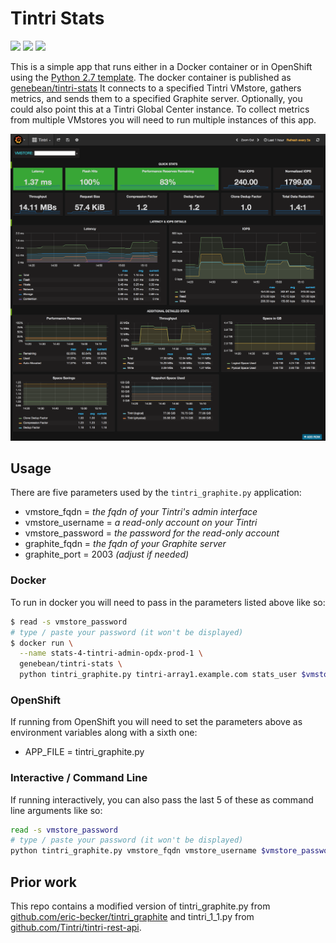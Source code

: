 # Tintri Stats

[![](https://images.microbadger.com/badges/version/genebean/tintri-stats.svg)](https://microbadger.com/images/genebean/tintri-stats "Get your own version badge on microbadger.com")
[![](https://images.microbadger.com/badges/commit/genebean/tintri-stats.svg)](https://microbadger.com/images/genebean/tintri-stats "Get your own commit badge on microbadger.com")
[![](https://images.microbadger.com/badges/image/genebean/tintri-stats.svg)](https://microbadger.com/images/genebean/tintri-stats "Get your own image badge on microbadger.com")

This is a simple app that runs either in a Docker container or
in OpenShift using the [Python 2.7 template][p27]. The docker container is
published as [genebean/tintri-stats](https://hub.docker.com/r/genebean/tintri-stats/)
It connects to a specified Tintri VMstore, gathers metrics, and sends them to a
specified Graphite server. Optionally, you could also point this at a
Tintri Global Center instance. To collect metrics from multiple VMstores you
will need to run multiple instances of this app.

![screenshot of the provided dashboard](screenshot-tintri_grafana_dashboard.png)

## Usage

There are five parameters used by the `tintri_graphite.py` application:

- vmstore_fqdn     = _the fqdn of your Tintri's admin interface_
- vmstore_username = _a read-only account on your Tintri_
- vmstore_password = _the password for the read-only account_
- graphite_fqdn    = _the fqdn of your Graphite server_
- graphite_port    = 2003 _(adjust if needed)_


### Docker

To run in docker you will need to pass in the parameters listed above like so:

```bash
$ read -s vmstore_password
# type / paste your password (it won't be displayed)
$ docker run \
  --name stats-4-tintri-admin-opdx-prod-1 \
  genebean/tintri-stats \
  python tintri_graphite.py tintri-array1.example.com stats_user $vmstore_password graphite.example.com 2003
```


### OpenShift

If running from OpenShift you will need to set the parameters above as
environment variables along with a sixth one:

- APP_FILE         = tintri_graphite.py


### Interactive / Command Line

If running interactively, you can also pass the last 5 of these as command line
arguments like so:

```bash
read -s vmstore_password
# type / paste your password (it won't be displayed)
python tintri_graphite.py vmstore_fqdn vmstore_username $vmstore_password graphite_fqdn graphite_port
```


## Prior work

This repo contains a modified version of tintri_graphite.py from
[github.com/eric-becker/tintri_graphite][tg-url]
and tintri_1_1.py from [github.com/Tintri/tintri-rest-api][t1-url].


[p27]: https://github.com/sclorg/s2i-python-container
[tg-url]: https://github.com/eric-becker/tintri_graphite/
[t1-url]: https://github.com/Tintri/tintri-rest-api/blob/master/examples/python/
